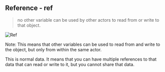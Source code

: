 ## Reference - ref

> no other variable can be used by other actors to read from or write to that object.

![Ref](md/caps/ref.png)


Note:
This means that other variables can be used to read from and write to the object, but only from within the same actor.

This is normal data. It means that you can have multiple references to that data that can read or write to it, but you cannot share that data.
